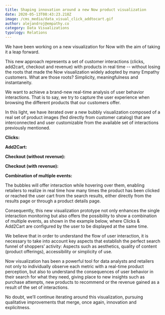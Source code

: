 ```yaml
---
title: Shaping innovation around a new Now product visualization
date: 2020-05-13T08:43:23.218Z
image: /cms_media/data_visual_click_addtocart.gif
author: alejandroj@empathy.co
category: Data Visualizations
typology: Relations
---
```

We have been working on a new visualization for Now with the aim of taking it a leap forward.

This new approach represents a set of customer interactions (clicks, add2cart, checkout and revenue) with products in real time -- without losing the roots that made the Now visualization widely adopted by many Empathy customers. What are those roots? Simplicity, meaningfulness and instantaneity.

We want to achieve a brand-new real-time analysis of user behavior interactions. That is to say, we try to capture the user experience when browsing the different products that our customers offer.

In this light, we have iterated over a new bubbly visualization composed of a real set of product images (fed directly from customer catalog) that are interconnected and user customizable from the available set of interactions previously mentioned.

**Clicks:**

<complex-image image="/cms_media/data_visual_click.jpg" caption="" lightbox="true" v-lightbox></complex-image>

**Add2Cart:**

<complex-image image="/cms_media/data_visual_addtocart.jpg" caption="" lightbox="true" v-lightbox></complex-image>

**Checkout (without revenue):**

<complex-image image="/cms_media/data_visual_checkout.jpg" caption="" lightbox="true" v-lightbox></complex-image>

**Checkout (with revenue):**

<complex-image image="/cms_media/data_visual_checkout_revenue.jpg" caption="" lightbox="true" v-lightbox></complex-image>

**Combination of multiple events:**

The bubbles will offer interaction while hovering over them, enabling retailers to realize in real time how many times the product has been clicked or reached the user cart from the search results, either directly from the results page or through a product details page.

Consequently, this new visualization prototype not only enhances the single interaction monitoring but also offers the possibility to show a combination of multiple events, as shown in the example below, where Clicks & Add2Cart are configured by the user to be displayed at the same time.

<complex-image image="/cms_media/data_visual_click_addtocart.gif" caption="" lightbox="true" v-lightbox></complex-image>

We believe that in order to understand the flow of user interaction, it is necessary to take into account key aspects that establish the perfect search funnel of shoppers’ activity: Aspects such as aesthetics, quality of content (product offerings), accessibility or simplicity of use.

Now visualization has been a powerful tool for data analysts and retailers not only to individually observe each metric with a real-time product perception, but also to understand the consequences of user behavior in their search for what they need, giving place to new insights such as purchase attempts, new products to recommend or the revenue gained as a result of the set of interactions.

No doubt, we’ll continue iterating around this visualization, pursuing qualitative improvements that merge, once again, innovation and explicitness.